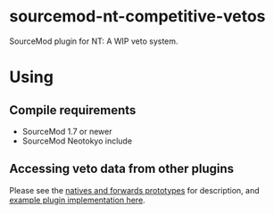 # sourcemod-nt-competitive-vetos
SourceMod plugin for NT: A WIP veto system.

# Using
## Compile requirements
* SourceMod 1.7 or newer
* SourceMod Neotokyo include

## Accessing veto data from other plugins

Please see the [natives and forwards prototypes](scripting/nt_competitive_vetos_natives.inc) for description, and [example plugin implementation here](scripting/example_plugin_for_natives_and_forwards.sp).
